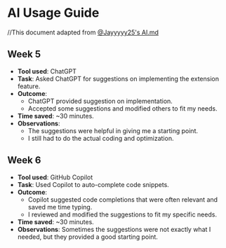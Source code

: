 # AI Usage Guide 
//This document adapted from [@Jayyyyy25's AI.md](https://github.com/Jayyyyy25/ip/blob/master/AI.md)

## Week 5
- **Tool used**: ChatGPT
- **Task**: Asked ChatGPT for suggestions on implementing the extension feature.
- **Outcome**:
    - ChatGPT provided suggestion on implementation.
    - Accepted some suggestions and modified others to fit my needs.
- **Time saved**: ~30 minutes.
- **Observations**:
    - The suggestions were helpful in giving me a starting point.
    - I still had to do the actual coding and optimization.

## Week 6
- **Tool used**: GitHub Copilot
- **Task**: Used Copilot to auto-complete code snippets.
- **Outcome**:
    - Copilot suggested code completions that were often relevant and saved me time
      typing.
    - I reviewed and modified the suggestions to fit my specific needs.
- **Time saved**: ~30 minutes.
- **Observations**: Sometimes the suggestions were not exactly what I needed, but they
  provided a good starting point.